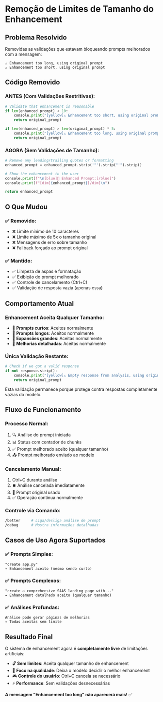 # Remoção de Limites de Tamanho do Enhancement

## Problema Resolvido

Removidas as validações que estavam bloqueando prompts melhorados com a mensagem:
```
⚠️ Enhancement too long, using original prompt
⚠️ Enhancement too short, using original prompt
```

## Código Removido

### **ANTES** (Com Validações Restritivas):
```python
# Validate that enhancement is reasonable
if len(enhanced_prompt) < 10:
    console.print("[yellow]⚠️ Enhancement too short, using original prompt[/yellow]")
    return original_prompt

if len(enhanced_prompt) > len(original_prompt) * 5:
    console.print("[yellow]⚠️ Enhancement too long, using original prompt[/yellow]")
    return original_prompt
```

### **AGORA** (Sem Validações de Tamanho):
```python
# Remove any leading/trailing quotes or formatting
enhanced_prompt = enhanced_prompt.strip('"').strip("'").strip()

# Show the enhancement to the user
console.print(f"\n[blue]🎯 Enhanced Prompt:[/blue]")
console.print(f"[dim]{enhanced_prompt}[/dim]\n")

return enhanced_prompt
```

## O Que Mudou

### ✅ **Removido:**
- ❌ Limite mínimo de 10 caracteres
- ❌ Limite máximo de 5x o tamanho original  
- ❌ Mensagens de erro sobre tamanho
- ❌ Fallback forçado ao prompt original

### ✅ **Mantido:**
- ✅ Limpeza de aspas e formatação
- ✅ Exibição do prompt melhorado
- ✅ Controle de cancelamento (Ctrl+C)
- ✅ Validação de resposta vazia (apenas essa)

## Comportamento Atual

### **Enhancement Aceita Qualquer Tamanho:**
- 📝 **Prompts curtos**: Aceitos normalmente
- 📄 **Prompts longos**: Aceitos normalmente
- 🚀 **Expansões grandes**: Aceitas normalmente
- 🎯 **Melhorias detalhadas**: Aceitas normalmente

### **Única Validação Restante:**
```python
# Check if we got a valid response
if not response.strip():
    console.print("[yellow]⚠️ Empty response from analysis, using original prompt[/yellow]")
    return original_prompt
```

Esta validação permanece porque protege contra respostas completamente vazias do modelo.

## Fluxo de Funcionamento

### **Processo Normal:**
1. 🔍 Análise do prompt iniciada
2. 📊 Status com contador de chunks
3. ✅ Prompt melhorado aceito (qualquer tamanho)
4. 📤 Prompt melhorado enviado ao modelo

### **Cancelamento Manual:**
1. Ctrl+C durante análise
2. ⏹️ Análise cancelada imediatamente  
3. 📝 Prompt original usado
4. ✅ Operação continua normalmente

### **Controle via Comando:**
```bash
/better     # Liga/desliga análise de prompt
/debug      # Mostra informações detalhadas
```

## Casos de Uso Agora Suportados

### ✅ **Prompts Simples:**
```
"create app.py"
→ Enhancement aceito (mesmo sendo curto)
```

### ✅ **Prompts Complexos:**
```
"create a comprehensive SAAS landing page with..."
→ Enhancement detalhado aceito (qualquer tamanho)
```

### ✅ **Análises Profundas:**
```
Análise pode gerar páginas de melhorias
→ Todas aceitas sem limite
```

## Resultado Final

O sistema de enhancement agora é **completamente livre** de limitações artificiais:

- 🔓 **Sem limites**: Aceita qualquer tamanho de enhancement
- 🎯 **Foco na qualidade**: Deixa o modelo decidir o melhor enhancement
- 🎮 **Controle do usuário**: Ctrl+C cancela se necessário
- ⚡ **Performance**: Sem validações desnecessárias

**A mensagem "Enhancement too long" não aparecerá mais!** ✅
